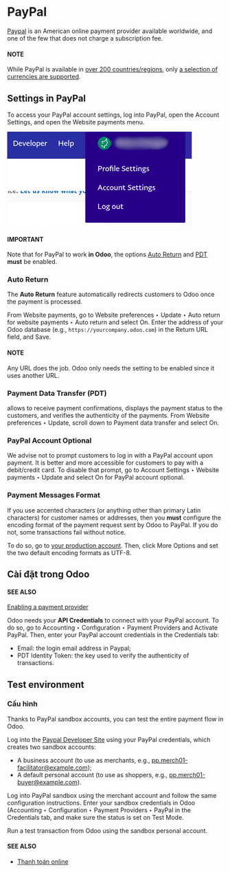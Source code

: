 # PayPal

[Paypal](https://www.paypal.com/) is an American online payment provider available worldwide, and
one of the few that does not charge a subscription fee.

#### NOTE
While PayPal is available in [over 200 countries/regions](https://www.paypal.com/webapps/mpp/country-worldwide), only [a selection of currencies are
supported](https://developer.paypal.com/docs/reports/reference/paypal-supported-currencies).

## Settings in PayPal

To access your PayPal account settings, log into PayPal, open the Account Settings, and
open the Website payments menu.

![PayPal account menu](../../../.gitbook/assets/paypal-account.png)

#### IMPORTANT
Note that for PayPal to work **in Odoo**, the options [Auto Return](#paypal-auto-return) and
[PDT](#paypal-pdt) **must** be enabled.

<a id="paypal-auto-return"></a>

### Auto Return

The **Auto Return** feature automatically redirects customers to Odoo once the payment is processed.

From Website payments, go to Website preferences ‣ Update ‣ Auto
return for website payments ‣ Auto return and select On. Enter the address of your
Odoo database (e.g., `https://yourcompany.odoo.com`) in the Return URL field, and
Save.

#### NOTE
Any URL does the job. Odoo only needs the setting to be enabled since it uses another URL.

<a id="paypal-pdt"></a>

### Payment Data Transfer (PDT)

 allows to receive payment confirmations, displays the payment
status to the customers, and verifies the authenticity of the payments. From Website
preferences ‣ Update, scroll down to Payment data transfer and select On.

### PayPal Account Optional

We advise not to prompt customers to log in with a PayPal account upon payment. It is better and
more accessible for customers to pay with a debit/credit card. To disable that prompt, go to
Account Settings ‣ Website payments ‣ Update and select On for
PayPal account optional.

### Payment Messages Format

If you use accented characters (or anything other than primary Latin characters) for customer names
or addresses, then you **must** configure the encoding format of the payment request sent by Odoo to
PayPal. If you do not, some transactions fail without notice.

To do so, go to [your production account](https://www.paypal.com/cgi-bin/customerprofileweb?cmd=_profile-language-encoding). Then, click More Options and set the two default
encoding formats as UTF-8.

## Cài đặt trong Odoo

#### SEE ALSO
[Enabling a payment provider](applications/finance/payment_providers.md#payment-providers-add-new)

Odoo needs your **API Credentials** to connect with your PayPal account. To do so, go to
Accounting ‣ Configuration ‣ Payment Providers and Activate PayPal.
Then, enter your PayPal account credentials in the Credentials tab:

- Email: the login email address in Paypal;
- PDT Identity Token: the key used to verify the authenticity of transactions.

<a id="paypal-testing"></a>

## Test environment

### Cấu hình

Thanks to PayPal sandbox accounts, you can test the entire payment flow in Odoo.

Log into the [Paypal Developer Site](https://developer.paypal.com/) using your PayPal credentials,
which creates two sandbox accounts:

- A business account (to use as merchants, e.g.,
  [pp.merch01-facilitator@example.com](mailto:pp.merch01-facilitator@example.com));
- A default personal account (to use as shoppers, e.g.,
  [pp.merch01-buyer@example.com](mailto:pp.merch01-buyer@example.com)).

Log into PayPal sandbox using the merchant account and follow the same configuration instructions.
Enter your sandbox credentials in Odoo (Accounting ‣ Configuration ‣ Payment
Providers ‣ PayPal in the Credentials tab, and make sure the status is set on
Test Mode.

Run a test transaction from Odoo using the sandbox personal account.

#### SEE ALSO
- [Thanh toán online](applications/finance/payment_providers.md)

